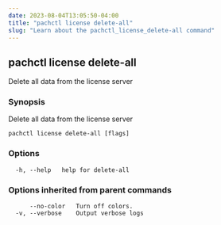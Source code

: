 ```yaml
---
date: 2023-08-04T13:05:50-04:00
title: "pachctl license delete-all"
slug: "Learn about the pachctl_license_delete-all command"
---
```


## pachctl license delete-all

Delete all data from the license server

### Synopsis

Delete all data from the license server

```
pachctl license delete-all [flags]
```

### Options

```
  -h, --help   help for delete-all
```

### Options inherited from parent commands

```
      --no-color   Turn off colors.
  -v, --verbose    Output verbose logs
```

